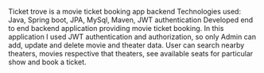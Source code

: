 Ticket trove is a movie ticket booking app backend
Technologies used: Java, Spring boot, JPA, MySql, Maven, JWT authentication
Developed end to end backend application providing movie ticket booking.
In this application I used JWT authentication and authorization, so only Admin can add, update and delete
movie and theater data.
User can search nearby theaters, movies respective that theaters, see available seats for particular show
and book a ticket.
